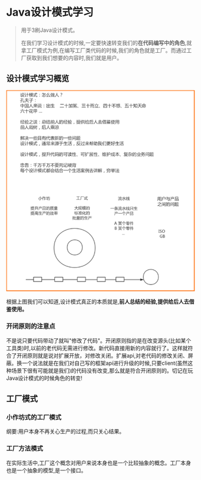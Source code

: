 # Java设计模式学习
> 用于3刷Java设计模式。
>
> 在我们学习设计模式的时候,一定要快速转变我们的**在代码编写中的角色**,就拿工厂模式为例,在编写工厂类代码的时候,我们的角色就是工厂。而通过工厂获取到我们想要的内容时,我们就是用户。

## 设计模式学习概览

![1557973636071](assets/1557973636071.png)

根据上图我们可以知道,设计模式真正的本质就是,**前人总结的经验,提供给后人去借鉴使用。**

### 开闭原则的注意点

不是说只要代码带动了就叫"修改了代码"。开闭原则指的是在改变源头(比如某个工具类)时,以前的老代码无需进行修改。新代码直接用新的内容就行了。这样就符合了开闭原则就是说对扩展开放，对修改关闭。扩展api,对老代码的修改关闭、屏蔽。换一个说法就是在我们对自己写的框架api进行升级的时候,只要client(虽然这种场景下很有可能就是我们)的代码没有改变,那么就是符合开闭原则的。切记在玩Java设计模式的时候角色的转变!

## 工厂模式

### 小作坊式的工厂模式

纲要:用户本身不再关心生产的过程,而只关心结果。

### 工厂方法模式

在实际生活中,工厂这个概念对用户来说本身也是一个比较抽象的概念。工厂本身也是一个抽象的模型,是一个接口。